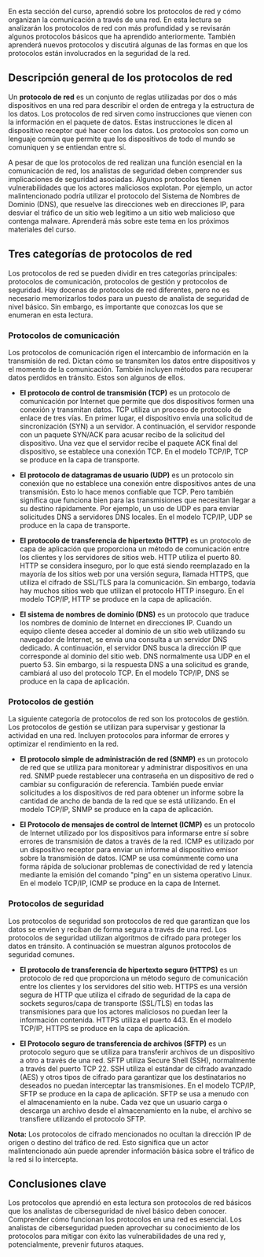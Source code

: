 
En esta sección del curso, aprendió sobre los protocolos de red y cómo organizan la comunicación a través de una red. En esta lectura se analizarán los protocolos de red con más profundidad y se revisarán algunos protocolos básicos que ha aprendido anteriormente. También aprenderá nuevos protocolos y discutirá algunas de las formas en que los protocolos están involucrados en la seguridad de la red.

## Descripción general de los protocolos de red

Un **protocolo de red** es un conjunto de reglas utilizadas por dos o más dispositivos en una red para describir el orden de entrega y la estructura de los datos. Los protocolos de red sirven como instrucciones que vienen con la información en el paquete de datos. Estas instrucciones le dicen al dispositivo receptor qué hacer con los datos. Los protocolos son como un lenguaje común que permite que los dispositivos de todo el mundo se comuniquen y se entiendan entre sí.

A pesar de que los protocolos de red realizan una función esencial en la comunicación de red, los analistas de seguridad deben comprender sus implicaciones de seguridad asociadas. Algunos protocolos tienen vulnerabilidades que los actores maliciosos explotan. Por ejemplo, un actor malintencionado podría utilizar el protocolo del Sistema de Nombres de Dominio (DNS), que resuelve las direcciones web en direcciones IP, para desviar el tráfico de un sitio web legítimo a un sitio web malicioso que contenga malware. Aprenderá más sobre este tema en los próximos materiales del curso.

## Tres categorías de protocolos de red

Los protocolos de red se pueden dividir en tres categorías principales: protocolos de comunicación, protocolos de gestión y protocolos de seguridad. Hay docenas de protocolos de red diferentes, pero no es necesario memorizarlos todos para un puesto de analista de seguridad de nivel básico. Sin embargo, es importante que conozcas los que se enumeran en esta lectura.

### **Protocolos de comunicación**

Los protocolos de comunicación rigen el intercambio de información en la transmisión de red. Dictan cómo se transmiten los datos entre dispositivos y el momento de la comunicación. También incluyen métodos para recuperar datos perdidos en tránsito. Estos son algunos de ellos.

- **El protocolo de control de transmisión (TCP)** es un protocolo de comunicación por Internet que permite que dos dispositivos formen una conexión y transmitan datos. TCP utiliza un proceso de protocolo de enlace de tres vías. En primer lugar, el dispositivo envía una solicitud de sincronización (SYN) a un servidor. A continuación, el servidor responde con un paquete SYN/ACK para acusar recibo de la solicitud del dispositivo. Una vez que el servidor recibe el paquete ACK final del dispositivo, se establece una conexión TCP. En el modelo TCP/IP, TCP se produce en la capa de transporte.
    
- **El protocolo de datagramas de usuario (UDP)** es un protocolo sin conexión que no establece una conexión entre dispositivos antes de una transmisión. Esto lo hace menos confiable que TCP. Pero también significa que funciona bien para las transmisiones que necesitan llegar a su destino rápidamente. Por ejemplo, un uso de UDP es para enviar solicitudes DNS a servidores DNS locales. En el modelo TCP/IP, UDP se produce en la capa de transporte.
    
- **El protocolo de transferencia de hipertexto (HTTP)** es un protocolo de capa de aplicación que proporciona un método de comunicación entre los clientes y los servidores de sitios web. HTTP utiliza el puerto 80. HTTP se considera inseguro, por lo que está siendo reemplazado en la mayoría de los sitios web por una versión segura, llamada HTTPS, que utiliza el cifrado de SSL/TLS para la comunicación. Sin embargo, todavía hay muchos sitios web que utilizan el protocolo HTTP inseguro. En el modelo TCP/IP, HTTP se produce en la capa de aplicación.
    
- **El sistema de nombres de dominio (DNS)** es un protocolo que traduce los nombres de dominio de Internet en direcciones IP. Cuando un equipo cliente desea acceder al dominio de un sitio web utilizando su navegador de Internet, se envía una consulta a un servidor DNS dedicado. A continuación, el servidor DNS busca la dirección IP que corresponde al dominio del sitio web. DNS normalmente usa UDP en el puerto 53. Sin embargo, si la respuesta DNS a una solicitud es grande, cambiará al uso del protocolo TCP. En el modelo TCP/IP, DNS se produce en la capa de aplicación.
    

### **Protocolos de gestión**

La siguiente categoría de protocolos de red son los protocolos de gestión. Los protocolos de gestión se utilizan para supervisar y gestionar la actividad en una red. Incluyen protocolos para informar de errores y optimizar el rendimiento en la red.

- **El protocolo simple de administración de red (SNMP)** es un protocolo de red que se utiliza para monitorear y administrar dispositivos en una red. SNMP puede restablecer una contraseña en un dispositivo de red o cambiar su configuración de referencia. También puede enviar solicitudes a los dispositivos de red para obtener un informe sobre la cantidad de ancho de banda de la red que se está utilizando. En el modelo TCP/IP, SNMP se produce en la capa de aplicación.
    
- **El Protocolo de mensajes de control de Internet (ICMP)** es un protocolo de Internet utilizado por los dispositivos para informarse entre sí sobre errores de transmisión de datos a través de la red. ICMP es utilizado por un dispositivo receptor para enviar un informe al dispositivo emisor sobre la transmisión de datos. ICMP se usa comúnmente como una forma rápida de solucionar problemas de conectividad de red y latencia mediante la emisión del comando "ping" en un sistema operativo Linux. En el modelo TCP/IP, ICMP se produce en la capa de Internet.
    

### **Protocolos de seguridad**

Los protocolos de seguridad son protocolos de red que garantizan que los datos se envíen y reciban de forma segura a través de una red. Los protocolos de seguridad utilizan algoritmos de cifrado para proteger los datos en tránsito. A continuación se muestran algunos protocolos de seguridad comunes.

- **El protocolo de transferencia de hipertexto seguro (HTTPS)** es un protocolo de red que proporciona un método seguro de comunicación entre los clientes y los servidores del sitio web. HTTPS es una versión segura de HTTP que utiliza el cifrado de seguridad de la capa de sockets seguros/capa de transporte (SSL/TLS) en todas las transmisiones para que los actores maliciosos no puedan leer la información contenida. HTTPS utiliza el puerto 443. En el modelo TCP/IP, HTTPS se produce en la capa de aplicación.
    
- **El Protocolo seguro de transferencia de archivos (SFTP)** es un protocolo seguro que se utiliza para transferir archivos de un dispositivo a otro a través de una red. SFTP utiliza Secure Shell (SSH), normalmente a través del puerto TCP 22. SSH utiliza el estándar de cifrado avanzado (AES) y otros tipos de cifrado para garantizar que los destinatarios no deseados no puedan interceptar las transmisiones. En el modelo TCP/IP, SFTP se produce en la capa de aplicación. SFTP se usa a menudo con el almacenamiento en la nube. Cada vez que un usuario carga o descarga un archivo desde el almacenamiento en la nube, el archivo se transfiere utilizando el protocolo SFTP.
    

**Nota:** Los protocolos de cifrado mencionados no ocultan la dirección IP de origen o destino del tráfico de red. Esto significa que un actor malintencionado aún puede aprender información básica sobre el tráfico de la red si lo intercepta.

## Conclusiones clave

Los protocolos que aprendió en esta lectura son protocolos de red básicos que los analistas de ciberseguridad de nivel básico deben conocer. Comprender cómo funcionan los protocolos en una red es esencial. Los analistas de ciberseguridad pueden aprovechar su conocimiento de los protocolos para mitigar con éxito las vulnerabilidades de una red y, potencialmente, prevenir futuros ataques.